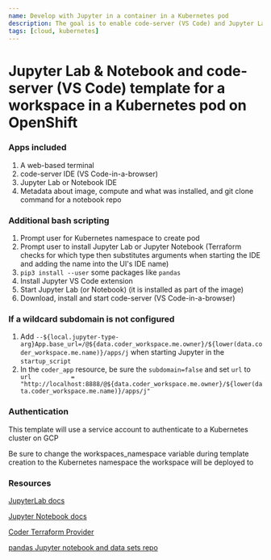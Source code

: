 ```yaml
---
name: Develop with Jupyter in a container in a Kubernetes pod
description: The goal is to enable code-server (VS Code) and Jupyter Lab or Jupyter Notebook - all within an OpenShift Kubernetes pod
tags: [cloud, kubernetes]
---
```


# Jupyter Lab & Notebook and code-server (VS Code) template for a workspace in a Kubernetes pod on OpenShift

### Apps included
1. A web-based terminal
1. code-server IDE (VS Code-in-a-browser)
1. Jupyter Lab or Notebook IDE
1. Metadata about image, compute and what was installed, and git clone command for a notebook repo

### Additional bash scripting
1. Prompt user for Kubernetes namespace to create pod
1. Prompt user to install Jupyter Lab or Jupyter Notebook (Terraform checks for which type then substitutes arguments when starting the IDE and adding the name into the UI's IDE name)
1. `pip3 install --user` some packages like `pandas`
1. Install Jupyter VS Code extension
1. Start Jupyter Lab (or Notebook) (it is installed as part of the image)
1. Download, install and start code-server (VS Code-in-a-browser)

### If a wildcard subdomain is not configured
1. Add `--${local.jupyter-type-arg}App.base_url=/@${data.coder_workspace.me.owner}/${lower(data.coder_workspace.me.name)}/apps/j` when starting Jupyter in the `startup_script`
1. In the `coder_app` resource, be sure the `subdomain=false` and set `url` to `  url           = "http://localhost:8888/@${data.coder_workspace.me.owner}/${lower(data.coder_workspace.me.name)}/apps/j"`

### Authentication

This template will use a service account to authenticate to a Kubernetes cluster on GCP

Be sure to change the workspaces_namespace variable during template creation to the Kubernetes namespace the workspace will be deployed to

### Resources
[JupyterLab docs](https://jupyter-server.readthedocs.io/en/latest/index.html)

[Jupyter Notebook docs](https://jupyter-notebook.readthedocs.io/en/stable/)

[Coder Terraform Provider](https://registry.terraform.io/providers/coder/coder/latest/docs/resources/app)

[pandas Jupyter notebook and data sets repo](https://github.com/sharkymark/pandas_automl)
